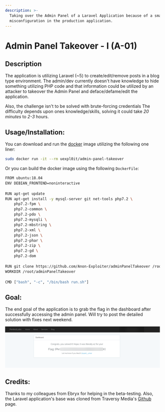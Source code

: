 ```yaml
---
description: >-
  Taking over the Admin Panel of a Laravel Application because of a small
  misconfiguration in the production application.
---
```


# Admin Panel Takeover - I \(A-01\)

## Description

The application is utilizing Laravel \(~5\) to create/edit/remove posts in a blog type environment. The admin/dev currently doesn't have knowledge to hide something utilizing PHP code and that information could be utilized by an attacker to takeover the Admin Panel and deface/defame/edit the application. 

Also, the challenge isn't to be solved with brute-forcing credentials The difficulty depends upon ones knowledge/skills, solving it could take _20 minutes_ to _2-3_ hours. 

## Usage/Installation:

You can download and run the [docker](https://docker.com) image utilizing the following one liner: 

```bash
sudo docker run -it --rm uexpl0it/admin-panel-takeover
```

Or you can build the docker image using the following `DockerFile`:

```bash
FROM ubuntu:18.04
ENV DEBIAN_FRONTEND=noninteractive

RUN apt-get update
RUN apt-get install -y mysql-server git net-tools php7.2 \
	php7.2-fpm \
	php7.2-common \
	php7.2-pdo \
	php7.2-mysqli \
	php7.2-mbstring \
	php7.2-xml \
	php7.2-json \
	php7.2-phar \
	php7.2-zip \
	php7.2-gd \
	php7.2-dom

RUN git clone https://github.com/Anon-Exploiter/adminPanelTakeover /root/adminPanelTakeover
WORKDIR /root/adminPanelTakeover

CMD ["bash", "-c", "/bin/bash run.sh"]
```

## Goal:

The end goal of the application is to grab the flag in the dashboard after successfully accessing the admin panel. Will try to post the detailed solution with fixes next weekend. 

![Final flag of the machine](../.gitbook/assets/screenshot_110.png)

## Credits:

Thanks to my colleagues from Ebryx for helping in the beta-testing. Also, the Laravel application's base was cloned from Traversy Media's [Github](https://github.com/bradtraversy/lsapp) page.

